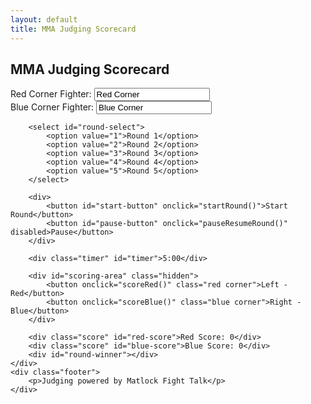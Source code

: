 ```yaml
---
layout: default
title: MMA Judging Scorecard
---
```

<div class="scorecard-container">
    <div class="header">
        <h2>MMA Judging Scorecard</h2>
    </div>
    <div class="content">
        <div>
            <label for="red-fighter">Red Corner Fighter:</label>
            <input type="text" id="red-fighter" placeholder="Red Corner" value="Red Corner">
        </div>
        <div>
            <label for="blue-fighter">Blue Corner Fighter:</label>
            <input type="text" id="blue-fighter" placeholder="Blue Corner" value="Blue Corner">
        </div>

        <select id="round-select">
            <option value="1">Round 1</option>
            <option value="2">Round 2</option>
            <option value="3">Round 3</option>
            <option value="4">Round 4</option>
            <option value="5">Round 5</option>
        </select>

        <div>
            <button id="start-button" onclick="startRound()">Start Round</button>
            <button id="pause-button" onclick="pauseResumeRound()" disabled>Pause</button>
        </div>

        <div class="timer" id="timer">5:00</div>

        <div id="scoring-area" class="hidden">
            <button onclick="scoreRed()" class="red corner">Left - Red</button>
            <button onclick="scoreBlue()" class="blue corner">Right - Blue</button>
        </div>

        <div class="score" id="red-score">Red Score: 0</div>
        <div class="score" id="blue-score">Blue Score: 0</div>
        <div id="round-winner"></div>
    </div>
    <div class="footer">
        <p>Judging powered by Matlock Fight Talk</p>
    </div>
</div>

<script>
    let redScore = 0;
    let blueScore = 0;
    let timerInterval;
    let isScoringActive = false;
    let timeLeft = 300; // 5 minutes in seconds
    let isPaused = false;

    function startRound() {
        if (!isScoringActive) {
            redScore = 0;
            blueScore = 0;
            timeLeft = 300;
            updateScores();
            document.getElementById('round-winner').textContent = '';
            document.getElementById('scoring-area').classList.remove('hidden');
            isScoringActive = true;
            document.getElementById('start-button').disabled = true;
            document.getElementById('pause-button').disabled = false;
            timerInterval = setInterval(() => {
                if (!isPaused) {
                    timeLeft--;
                    let minutes = Math.floor(timeLeft / 60);
                    let seconds = timeLeft % 60;
                    document.getElementById('timer').textContent = `${minutes}:${seconds < 10 ? '0' : ''}${seconds}`;
                    if (timeLeft <= 0) {
                        endRound();
                    }
                }
            }, 1000);
        }
    }

    function pauseResumeRound() {
        isPaused = !isPaused;
        document.getElementById('pause-button').textContent = isPaused ? 'Resume' : 'Pause';
        if (isPaused) {
            clearInterval(timerInterval);
        } else if (isScoringActive) {
            timerInterval = setInterval(() => {
                timeLeft--;
                let minutes = Math.floor(timeLeft / 60);
                let seconds = timeLeft % 60;
                document.getElementById('timer').textContent = `${minutes}:${seconds < 10 ? '0' : ''}${seconds}`;
                if (timeLeft <= 0) {
                    endRound();
                }
            }, 1000);
        }
    }

    function endRound() {
        clearInterval(timerInterval);
        document.getElementById('scoring-area').classList.add('hidden');
        isScoringActive = false;
        isPaused = false;
        document.getElementById('start-button').disabled = false;
        document.getElementById('pause-button').disabled = true;
        document.getElementById('pause-button').textContent = 'Pause';
        let winner = '';
        if (redScore > blueScore) {
            winner = document.getElementById('red-fighter').value + ' wins the round!';
        } else if (blueScore > redScore) {
            winner = document.getElementById('blue-fighter').value + ' wins the round!';
        } else {
            winner = 'Round is a draw!';
        }
        document.getElementById('round-winner').textContent = winner;
    }

    function scoreRed() {
        redScore++;
        updateScores();
    }

    function scoreBlue() {
        blueScore++;
        updateScores();
    }

    function updateScores() {
        document.getElementById('red-score').textContent = `${document.getElementById('red-fighter').value} Score: ${redScore}`;
        document.getElementById('blue-score').textContent = `${document.getElementById('blue-fighter').value} Score: ${blueScore}`;
    }

    document.addEventListener('keydown', (e) => {
        if (isScoringActive && !isPaused) {
            if (e.key === 'ArrowLeft') {
                scoreRed();
            } else if (e.key === 'ArrowRight') {
                scoreBlue();
            }
        }
    });
</script>
